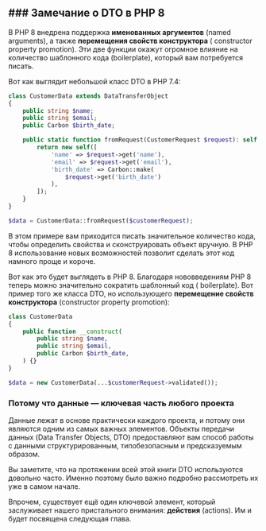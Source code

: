 ## ### Замечание о DTO в PHP 8

В PHP 8 внедрена поддержка **именованных аргументов** (named arguments), а также **перемещения свойств конструктора** (
constructor property promotion). Эти две функции окажут огромное влияние на количество шаблонного кода (boilerplate),
который вам потребуется писать.

Вот как выглядит небольшой класс DTO в PHP 7.4:

```php
class CustomerData extends DataTransferObject
{
    public string $name;
    public string $email;
    public Carbon $birth_date;

    public static function fromRequest(CustomerRequest $request): self {
        return new self([
            'name' => $request->get('name'),
            'email' => $request->get('email'),
            'birth_date' => Carbon::make(
                $request->get('birth_date')
            ),
        ]);
    }
}

$data = CustomerData::fromRequest($customerRequest);
```

В этом примере вам приходится писать значительное количество кода, чтобы определить свойства и сконструировать объект
вручную. В PHP 8 использование новых возможностей позволит сделать этот код намного проще и короче.

Вот как это будет выглядеть в PHP 8. Благодаря нововведениям PHP 8 теперь можно значительно сократить шаблонный код (
boilerplate). Вот пример того же класса DTO, но использующего **перемещение свойств конструктора** (constructor property
promotion):

```php
class CustomerData
{
    public function __construct(
        public string $name,
        public string $email,
        public Carbon $birth_date,
    ) {}
}

$data = new CustomerData(...$customerRequest->validated());
```

### Потому что данные — ключевая часть любого проекта

Данные лежат в основе практически каждого проекта, и потому они являются одним из самых важных элементов. Объекты
передачи данных (Data Transfer Objects, DTO) предоставляют вам способ работы с данными структурированным, типобезопасным
и предсказуемым образом.

Вы заметите, что на протяжении всей этой книги DTO используются довольно часто. Именно поэтому было важно подробно
рассмотреть их уже в самом начале.

Впрочем, существует ещё один ключевой элемент, который заслуживает нашего пристального внимания: **действия** (actions).
Им и будет посвящена следующая глава.